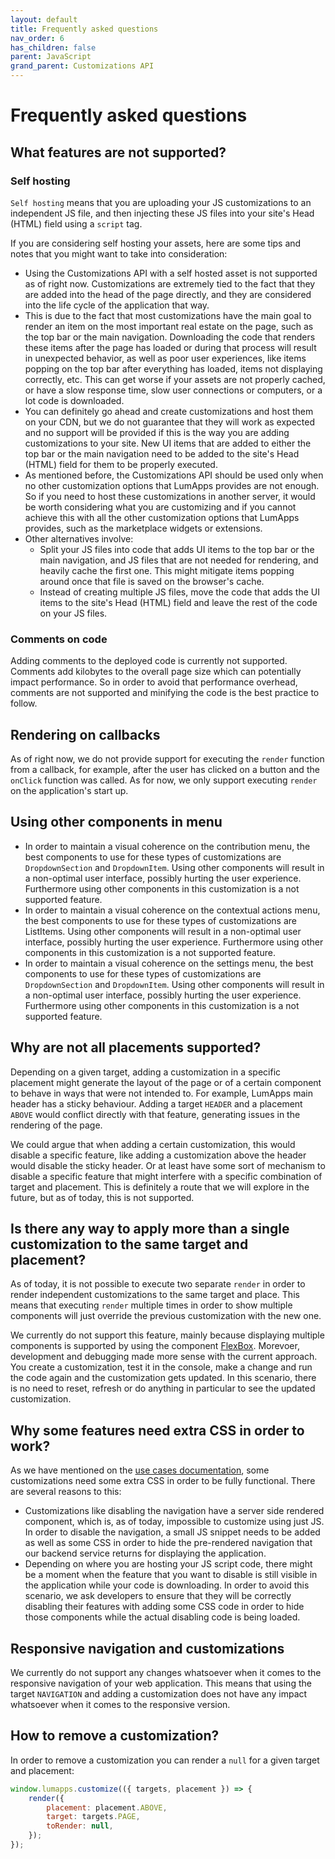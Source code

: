 ```yaml
---
layout: default
title: Frequently asked questions
nav_order: 6
has_children: false
parent: JavaScript
grand_parent: Customizations API
---
```


# Frequently asked questions

## What features are not supported?

### Self hosting

`Self hosting` means that you are uploading your JS customizations to an independent JS file, and then injecting these JS files into your site's Head (HTML) field using a `script` tag.

If you are considering self hosting your assets, here are some tips and notes that you might want to take into consideration:
- Using the Customizations API with a self hosted asset is not supported as of right now. Customizations are extremely tied to the fact that they are added into the head of the page directly, and they are considered into the life cycle of the application that way.
- This is due to the fact that most customizations have the main goal to render an item on the most important real estate on the page, such as the top bar or the main navigation. Downloading the code that renders these items after the page has loaded or during that process will result in unexpected behavior, as well as poor user experiences, like items popping on the top bar after everything has loaded, items not displaying correctly, etc. This can get worse if your assets are not properly cached, or have a slow response time, slow user connections or computers, or a lot code is downloaded.
- You can definitely go ahead and create customizations and host them on your CDN, but we do not guarantee that they will work as expected and no support will be provided if this is the way you are adding customizations to your site. New UI items that are added to either the top bar or the main navigation need to be added to the site's Head (HTML) field for them to be properly executed.
- As mentioned before, the Customizations API should be used only when no other customization options that LumApps provides are not enough. So if you need to host these customizations in another server, it would be worth considering what you are customizing and if you cannot achieve this with all the other customization options that LumApps provides, such as the marketplace widgets or extensions.
- Other alternatives involve:
    - Split your JS files into code that adds UI items to the top bar or the main navigation, and JS files that are not needed for rendering, and heavily cache the first one. This might mitigate items popping around once that file is saved on the browser's cache.
    - Instead of creating multiple JS files, move the code that adds the UI items to the site's Head (HTML) field and leave the rest of the code on your JS files. 

### Comments on code
Adding comments to the deployed code is currently not supported. Comments add kilobytes to the overall page size which can potentially impact performance. So in order to avoid that performance overhead, comments are not supported and minifying the code is the best practice to follow.

## Rendering on callbacks

As of right now, we do not provide support for executing the `render` function from a callback, for example, after the user has clicked on a button and the `onClick` function was called. As for now, we only support executing `render` on the application's start up.

## Using other components in menu
- In order to maintain a visual coherence on the contribution menu, the best components to use for these types of customizations are `DropdownSection` and `DropdownItem`. Using other components will result in a non-optimal user interface, possibly hurting the user experience. Furthermore using other components in this customization is a not supported feature.
- In order to maintain a visual coherence on the contextual actions menu, the best components to use for these types of customizations are ListItems. Using other components will result in a non-optimal user interface, possibly hurting the user experience. Furthermore using other components in this customization is a not supported feature.
- In order to maintain a visual coherence on the settings menu, the best components to use for these types of customizations are `DropdownSection` and `DropdownItem`. Using other components will result in a non-optimal user interface, possibly hurting the user experience. Furthermore using other components in this customization is a not supported feature.

## Why are not all placements supported?

Depending on a given target, adding a customization in a specific placement might generate the layout of the page or of a certain component to behave in ways that were not intended to. For example, LumApps main header has a sticky behaviour. Adding a target `HEADER` and a placement `ABOVE` would conflict directly with that feature, generating issues in the rendering of the page. 

We could argue that when adding a certain customization, this would disable a specific feature, like adding a customization above the header would disable the sticky header. Or at least have some sort of mechanism to disable a specific feature that might interfere with a specific combination of target and placement. This is definitely a route that we will explore in the future, but as of today, this is not supported.

## Is there any way to apply more than a single customization to the same target and placement?

As of today, it is not possible to execute two separate `render` in order to render independent customizations to the same target and place. This means that executing `render` multiple times in order to show multiple components will just override the previous customization with the new one.

We currently do not support this feature, mainly because displaying multiple components is supported by using the component [FlexBox](./api#flexbox). Morevoer, development and debugging made more sense with the current approach. You create a customization, test it in the console, make a change and run the code again and the customization gets updated. In this scenario, there is no need to reset, refresh or do anything in particular to see the updated customization.

## Why some features need extra CSS in order to work?

As we have mentioned on the [use cases documentation](./use-cases), some customizations need some extra CSS in order to be fully functional. There are several reasons to this:
- Customizations like disabling the navigation have a server side rendered component, which is, as of today, impossible to customize using just JS. In order to disable the navigation, a small JS snippet needs to be added as well as some CSS in order to hide the pre-rendered navigation that our backend service returns for displaying the application.
- Depending on where you are hosting your JS script code, there might be a moment when the feature that you want to disable is still visible in the application while your code is downloading. In order to avoid this scenario, we ask developers to ensure that they will be correctly disabling their features with adding some CSS code in order to hide those components while the actual disabling code is being loaded.

## Responsive navigation and customizations

We currently do not support any changes whatsoever when it comes to the responsive navigation of your web application. This means that using the target `NAVIGATION` and adding a customization does not have any impact whatsoever when it comes to the responsive version.

## How to remove a customization?

In order to remove a customization you can render a `null` for a given target and placement:

```js
window.lumapps.customize(({ targets, placement }) => {
    render({
        placement: placement.ABOVE,
        target: targets.PAGE,
        toRender: null,
    });
});
```
